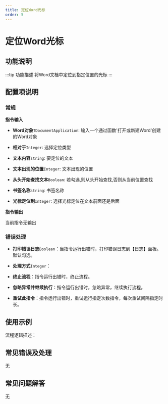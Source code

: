 ```yaml
---
title: 定位Word光标
order: 5
---
```


# 定位Word光标

## 功能说明

:::tip 功能描述
将Word文档中定位到指定位置的光标
:::

## 配置项说明

### 常规

**指令输入**

- **Word对象**`TDocumentApplication`: 输入一个通过函数'打开或新建Word'创建的Word对象

- **相对于**`Integer`: 选择定位类型

- **文本内容**`string`: 要定位的文本

- **文本出现的位置**`Integer`: 文本出现的位置

- **从头开始查找文本**`Boolean`: 若勾选,则从头开始查找,否则从当前位置查找

- **书签名称**`string`: 书签名称

- **光标定位到**`Integer`: 选择光标定位在文本前面还是后面


**指令输出**

当前指令无输出

### 错误处理

- **打印错误日志**`Boolean`：当指令运行出错时，打印错误日志到【日志】面板。默认勾选。

- **处理方式**`Integer`：

 - **终止流程**：指令运行出错时，终止流程。

 - **忽略异常并继续执行**：指令运行出错时，忽略异常，继续执行流程。

 - **重试此指令**：指令运行出错时，重试运行指定次数指令，每次重试间隔指定时长。

## 使用示例

流程逻辑描述：

## 常见错误及处理

无

## 常见问题解答

无

